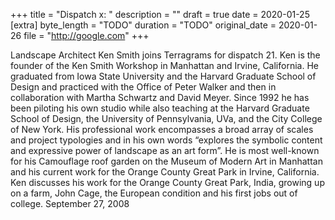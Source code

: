 +++
title = "Dispatch x: "
description = ""
draft = true
date = 2020-01-25
[extra]
byte_length = "TODO"
duration = "TODO"
original_date = 2020-01-26
file = "http://google.com"
+++

Landscape Architect Ken Smith joins Terragrams for dispatch 21. Ken is the founder of the Ken Smith Workshop in Manhattan and Irvine, California. He graduated from Iowa State University and the Harvard Graduate School of Design and practiced with the Office of Peter Walker and then in collaboration with Martha Schwartz and David Meyer. Since 1992 he has been piloting his own studio while also teaching at the Harvard Graduate School of Design, the University of Pennsylvania, UVa, and the City College of New York. His professional work encompasses a broad array of scales and project typologies and in his own words “explores the symbolic content and expressive power of landscape as an art form”. He is most well-known for his Camouflage roof garden on the Museum of Modern Art in Manhattan and his current work for the Orange County Great Park in Irvine, California. Ken discusses his work for the Orange County Great Park, India, growing up on a farm, John Cage, the European condition and his first jobs out of college. September 27, 2008
